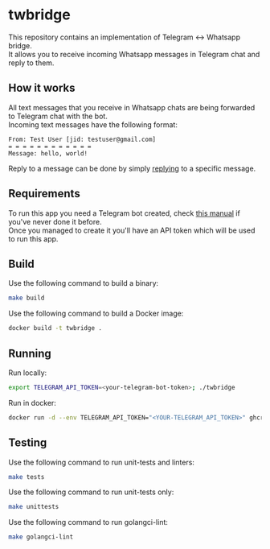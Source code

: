 # twbridge

This repository contains an implementation of Telegram <-> Whatsapp bridge.  
It allows you to receive incoming Whatsapp messages in Telegram chat and reply to them.

## How it works

All text messages that you receive in Whatsapp chats are being forwarded to Telegram chat with the bot.  
Incoming text messages have the following format:
```text
From: Test User [jid: testuser@gmail.com]
= = = = = = = = = = = =
Message: hello, world!
```
Reply to a message can be done by simply [replying](https://telegram.org/blog/replies-mentions-hashtags#replies) to a specific message.

## Requirements

To run this app you need a Telegram bot created, check [this manual](https://core.telegram.org/bots#3-how-do-i-create-a-bot)
if you've never done it before.  
Once you managed to create it you'll have an API token which will be used to run this app.

## Build

Use the following command to build a binary:

```bash
make build
```

Use the following command to build a Docker image:

```bash
docker build -t twbridge .
```

## Running

Run locally:

```bash
export TELEGRAM_API_TOKEN=<your-telegram-bot-token>; ./twbridge
```

Run in docker:

```bash
docker run -d --env TELEGRAM_API_TOKEN="<YOUR-TELEGRAM_API_TOKEN>" ghcr.io/dstdfx/twbridge:latest
```

## Testing

Use the following command to run unit-tests and linters:

```sh
make tests
```

Use the following command to run unit-tests only:

```sh
make unittests
```

Use the following command to run golangci-lint:

```sh
make golangci-lint
```

